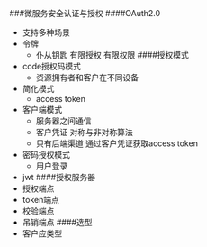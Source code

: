 ###微服务安全认证与授权
####OAuth2.0
- 支持多种场景
- 令牌
  - 仆从钥匙 有限授权 有限权限
####授权模式    
- code授权码模式
  - 资源拥有者和客户在不同设备
- 简化模式  
  - access token
- 客户端模式  
  - 服务器之间通信
  - 客户凭证  对称与非对称算法
  - 只有后端渠道 通过客户凭证获取access token
- 密码授权模式
  - 用户登录
- jwt
####授权服务器
- 授权端点
- token端点
- 校验端点
- 吊销端点
####选型  
- 客户应类型

